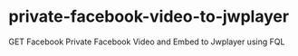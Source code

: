 # private-facebook-video-to-jwplayer
GET Facebook Private Facebook Video and Embed to Jwplayer using FQL
